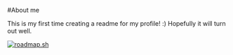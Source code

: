 #About me

This is my first time creating a readme for my profile! :)
Hopefully it will turn out well.

<a href="https://roadmap.sh"><img src="https://roadmap.sh/card/wide/678a90ce98c00f7117d8595f?variant=dark&roadmaps=sql" alt="roadmap.sh"/></a>
<!--
**Dowiw/dowiw** is a ✨ _special_ ✨ repository because its `README.md` (this file) appears on your GitHub profile.

Here are some ideas to get you started:

- 🔭 I’m currently working on ...
- 🌱 I’m currently learning ...
- 👯 I’m looking to collaborate on ...
- 🤔 I’m looking for help with ...
- 💬 Ask me about ...
- 📫 How to reach me: ...
- 😄 Pronouns: ...
- ⚡ Fun fact: ...
-->
